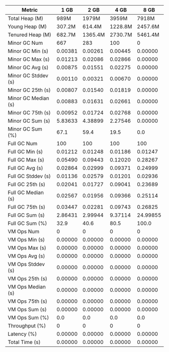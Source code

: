 | Metric | 1 GB | 2 GB | 4 GB | 8 GB |
|------|----|----|----|----|
| Total Heap (M) | 989M | 1979M | 3959M | 7918M |
| Young Heap (M) | 307.2M | 614.4M | 1228.8M | 2457.6M |
| Tenured Heap (M) | 682.7M | 1365.4M | 2730.7M | 5461.4M |
| Minor GC Num | 667 | 283 | 100 | 0 |
| Minor GC Min (s) | 0.00381 | 0.00261 | 0.00445 | 0.00000 |
| Minor GC Max (s) | 0.01213 | 0.02086 | 0.02866 | 0.00000 |
| Minor GC Avg (s) | 0.00875 | 0.01551 | 0.02275 | 0.00000 |
| Minor GC Stddev (s) | 0.00110 | 0.00321 | 0.00670 | 0.00000 |
| Minor GC 25th (s) | 0.00807 | 0.01540 | 0.01819 | 0.00000 |
| Minor GC Median (s) | 0.00883 | 0.01631 | 0.02661 | 0.00000 |
| Minor GC 75th (s) | 0.00952 | 0.01724 | 0.02768 | 0.00000 |
| Minor GC Sum (s) | 5.83633 | 4.38899 | 2.27546 | 0.00000 |
| Minor GC Sum (%) | 67.1 | 59.4 | 19.5 | 0.0 |
| Full GC Num | 100 | 100 | 100 | 100 |
| Full GC Min (s) | 0.01212 | 0.01248 | 0.01186 | 0.01247 |
| Full GC Max (s) | 0.05490 | 0.09443 | 0.12020 | 0.28267 |
| Full GC Avg (s) | 0.02864 | 0.02999 | 0.09371 | 0.24999 |
| Full GC Stddev (s) | 0.01136 | 0.02579 | 0.01201 | 0.02936 |
| Full GC 25th (s) | 0.02041 | 0.01727 | 0.09041 | 0.23689 |
| Full GC Median (s) | 0.02567 | 0.01956 | 0.09366 | 0.25114 |
| Full GC 75th (s) | 0.03447 | 0.02281 | 0.09743 | 0.26825 |
| Full GC Sum (s) | 2.86431 | 2.99944 | 9.37114 | 24.99855 |
| Full GC Sum (%) | 32.9 | 40.6 | 80.5 | 100.0 |
| VM Ops Num | 0 | 0 | 0 | 0 |
| VM Ops Min (s) | 0.00000 | 0.00000 | 0.00000 | 0.00000 |
| VM Ops Max (s) | 0.00000 | 0.00000 | 0.00000 | 0.00000 |
| VM Ops Avg (s) | 0.00000 | 0.00000 | 0.00000 | 0.00000 |
| VM Ops Stddev (s) | 0.00000 | 0.00000 | 0.00000 | 0.00000 |
| VM Ops 25th (s) | 0.00000 | 0.00000 | 0.00000 | 0.00000 |
| VM Ops Median (s) | 0.00000 | 0.00000 | 0.00000 | 0.00000 |
| VM Ops 75th (s) | 0.00000 | 0.00000 | 0.00000 | 0.00000 |
| VM Ops Sum (s) | 0.00000 | 0.00000 | 0.00000 | 0.00000 |
| VM Ops Sum (%) | 0.0 | 0.0 | 0.0 | 0.0 |
| Throughput (%) | 0 | 0 | 0 | 0 |
| Latency (%) | 0.00000 | 0.00000 | 0.00000 | 0.00000 |
| Total Time (s) | 0.00000 | 0.00000 | 0.00000 | 0.00000 |
